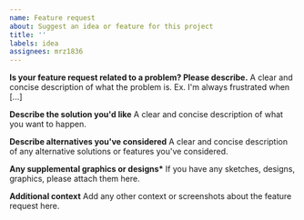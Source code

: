 ```yaml
---
name: Feature request
about: Suggest an idea or feature for this project
title: ''
labels: idea
assignees: mrz1836
---
```


**Is your feature request related to a problem? Please describe.**
A clear and concise description of what the problem is. Ex. I'm always frustrated when [...]

**Describe the solution you'd like**
A clear and concise description of what you want to happen.

**Describe alternatives you've considered**
A clear and concise description of any alternative solutions or features you've considered.

**Any supplemental graphics or designs\***
If you have any sketches, designs, graphics, please attach them here.

**Additional context**
Add any other context or screenshots about the feature request here.

